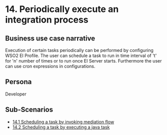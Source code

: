 # 14. Periodically execute an integration process

## Business use case narrative

Execution of certain tasks periodically can be performed by configuring WSO2 EI Profile. The user can schedule a task 
to run in time interval of 't' for 'n' number of times or to run once EI Server starts. Furthermore the user can use 
cron expressions in configurations.  

## Persona
Developer 

## Sub-Scenarios
- [14.1 Scheduling a task by invoking mediation flow](14.1-scheduling-task-to-invoke-mediation-flow)
- [14.2 Scheduling a task by executing a java task](14.2-scheduling-task-by-executing-a-java-task)
